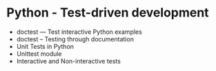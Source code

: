 # Python - Test-driven development

- doctest — Test interactive Python examples
- doctest – Testing through documentation
- Unit Tests in Python
- Unittest module
- Interactive and Non-interactive tests
